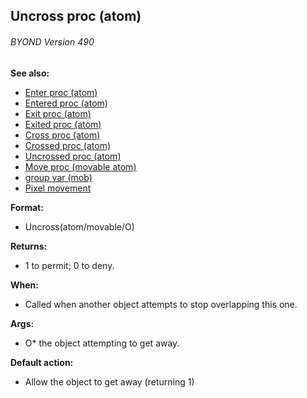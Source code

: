 ## Uncross proc (atom) 
###### BYOND Version 490
**See also:**
*   [Enter proc (atom)](/atom/proc/Enter)
*   [Entered proc (atom)](/atom/proc/Entered)
*   [Exit proc (atom)](/atom/proc/Exit)
*   [Exited proc (atom)](/atom/proc/Exited)
*   [Cross proc (atom)](/atom/proc/Cross)
*   [Crossed proc (atom)](/atom/proc/Crossed)
*   [Uncrossed proc (atom)](/atom/proc/Uncrossed)
*   [Move proc (movable atom)](/atom/movable/proc/Move)
*   [group var (mob)](/mob/var/group)
*   [Pixel movement](/%7Bnotes%7D/pixel-movement)
<!-- -->
**Format:**
*   Uncross(atom/movable/O)
<!-- -->
**Returns:**
*   1 to permit; 0 to deny.
<!-- -->
**When:**
*   Called when another object attempts to stop overlapping this one.
<!-- -->
**Args:**
*   O* the object attempting to get away.
<!-- -->
**Default action:**
*   Allow the object to get away (returning 1)